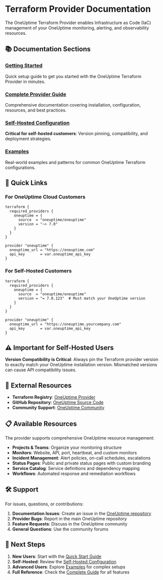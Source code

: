 # Terraform Provider Documentation

The OneUptime Terraform Provider enables Infrastructure as Code (IaC) management of your OneUptime monitoring, alerting, and observability resources.

## 📚 Documentation Sections

### [Getting Started](./quick-start.md)
Quick setup guide to get you started with the OneUptime Terraform Provider in minutes.

### [Complete Provider Guide](./README.md)
Comprehensive documentation covering installation, configuration, resources, and best practices.

### [Self-Hosted Configuration](./self-hosted.md)
**Critical for self-hosted customers**: Version pinning, compatibility, and deployment strategies.

### [Examples](./examples.md)
Real-world examples and patterns for common OneUptime Terraform configurations.

## 🚀 Quick Links

### For OneUptime Cloud Customers
```hcl
terraform {
  required_providers {
    oneuptime = {
      source  = "oneuptime/oneuptime"
      version = "~> 7.0"
    }
  }
}

provider "oneuptime" {
  oneuptime_url = "https://oneuptime.com"
  api_key       = var.oneuptime_api_key
}
```

### For Self-Hosted Customers
```hcl
terraform {
  required_providers {
    oneuptime = {
      source  = "oneuptime/oneuptime"
      version = "= 7.0.123"  # Must match your OneUptime version
    }
  }
}

provider "oneuptime" {
  oneuptime_url = "https://oneuptime.yourcompany.com"
  api_key       = var.oneuptime_api_key
}
```

## ⚠️ Important for Self-Hosted Users

**Version Compatibility is Critical**: Always pin the Terraform provider version to exactly match your OneUptime installation version. Mismatched versions can cause API compatibility issues.

## 🔗 External Resources

- **Terraform Registry**: [OneUptime Provider](https://registry.terraform.io/providers/oneuptime/oneuptime)
- **GitHub Repository**: [OneUptime Source Code](https://github.com/OneUptime/oneuptime)
- **Community Support**: [OneUptime Community](https://community.oneuptime.com)

## 📋 Available Resources

The provider supports comprehensive OneUptime resource management:

- **Projects & Teams**: Organize your monitoring structure
- **Monitors**: Website, API, port, heartbeat, and custom monitors
- **Incident Management**: Alert policies, on-call schedules, escalations
- **Status Pages**: Public and private status pages with custom branding
- **Service Catalog**: Service definitions and dependency mapping
- **Workflows**: Automated response and remediation workflows

## 🛠️ Support

For issues, questions, or contributions:

1. **Documentation Issues**: Create an issue in the [OneUptime repository](https://github.com/OneUptime/oneuptime/issues)
2. **Provider Bugs**: Report in the main OneUptime repository
3. **Feature Requests**: Discuss in the OneUptime community
4. **General Questions**: Use the community forums

## 🎯 Next Steps

1. **New Users**: Start with the [Quick Start Guide](./quick-start.md)
2. **Self-Hosted**: Review the [Self-Hosted Configuration](./self-hosted.md)
3. **Advanced Users**: Explore [Examples](./examples.md) for complex setups
4. **Full Reference**: Check the [Complete Guide](./README.md) for all features

